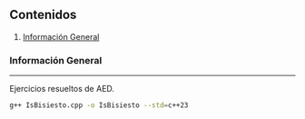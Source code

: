 ## Contenidos
1. [Información General](#info-general)
### Información General
***
Ejercicios resueltos de AED. 

```bash
g++ IsBisiesto.cpp -o IsBisiesto --std=c++23
```
